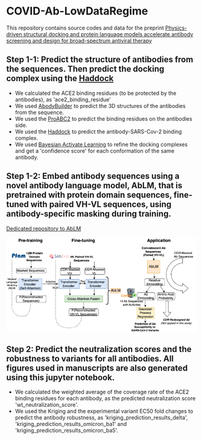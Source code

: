 # COVID-Ab-LowDataRegime

This repository contains source codes and data for the preprint [Physics-driven structural docking and protein language models accelerate antibody screening and design for broad-spectrum antiviral therapy](https://www.biorxiv.org/content/10.1101/2024.03.01.582176v1)

## Step 1-1: Predict the structure of antibodies from the sequences. Then predict the docking complex using the [Haddock](https://www.bonvinlab.org/software/haddock2.4/manual/)
 - We calculated the ACE2 binding residues (to be protected by the antibodies), as 'ace2_binding_residue'
 - We used [AbodyBuilder](https://opig.stats.ox.ac.uk/webapps/sabdab-sabpred/sabpred/abodybuilder/) to predict the 3D structures of the antibodies from the sequence.
 - We used the [ProABC2](https://wenmr.science.uu.nl/proabc2/) to predict the binding residues on the antibodies side.
 - We used the [Haddock](https://www.bonvinlab.org/software/haddock2.4/manual/) to predict the antibody-SARS-Cov-2 binding complex.
 - We used [Bayesian Activate Learning](https://pubmed.ncbi.nlm.nih.gov/32558561/) to refine the docking complexes and get a 'confidence score' for each conformation of the same antibody.

## Step 1-2: Embed antibody sequences using a novel antibody language model, AbLM, that is pretrained with protein domain sequences, fine-tuned with paired VH-VL sequences, using antibody-specific masking during training.  
[Dedicated repository to AbLM](https://github.com/Shen-Lab/AbLM)

![Architecture, Training, and Application of AbLM](AbLM.drawio.png)



## Step 2: Predict the neutralization scores and the robustness to variants for all antibodies. All figures used in manuscripts are also generated using this jupyter notebook.
 - We calculated the weighted average of the coverage rate of the ACE2 binding residues for each antibody, as the predicted neutralization score 'wt_neutralization_score'.
 - We used the Kriging and the experimental variant EC50 fold changes to predict the antibody robustness, as 'kriging_prediction_results_delta', 'kriging_prediction_results_omicron_ba1' and 'kriging_prediction_results_omicron_ba5'.
